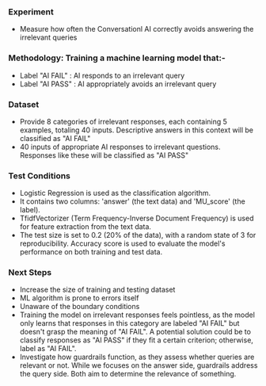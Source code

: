### Experiment 
+ Measure how often the Conversationl AI correctly avoids answering the irrelevant queries

### Methodology: Training a machine learning model that:-
+ Label "AI FAIL" : AI responds to an irrelevant query
+ Label "AI PASS" : AI appropriately avoids an irrelevant query

### Dataset 
+ Provide 8 categories of irrelevant responses, each containing 5 examples, totaling 40 inputs. Descriptive answers in this context will be classified as "AI FAIL" 
+ 40 inputs of appropriate AI responses to irrelevant questions. Responses like these will be classified as "AI PASS"

### Test Conditions  
+ Logistic Regression is used as the classification algorithm.
+ It contains two columns: 'answer' (the text data) and 'MU_score' (the label).
+ TfidfVectorizer (Term Frequency-Inverse Document Frequency) is used for feature extraction from the text data. 
+ The test size is set to 0.2 (20% of the data), with a random state of 3 for reproducibility.
Accuracy score is used to evaluate the model's performance on both training and test data.

### Next Steps 
+ Increase the size of training and testing dataset
+ ML algorithm is prone to errors itself
+ Unaware of the boundary conditions
+ Training the model on irrelevant responses feels pointless, as the model only learns that responses in this category are labeled "AI FAIL" but doesn't grasp the meaning of "AI FAIL".
A potential solution could be to classify responses as "AI PASS" if they fit a certain criterion; otherwise, label as "AI FAIL".
+ Investigate how guardrails function, as they assess whether queries are relevant or not. While we focuses on the answer side, guardrails address the query side. Both aim to determine the relevance of something.
    
